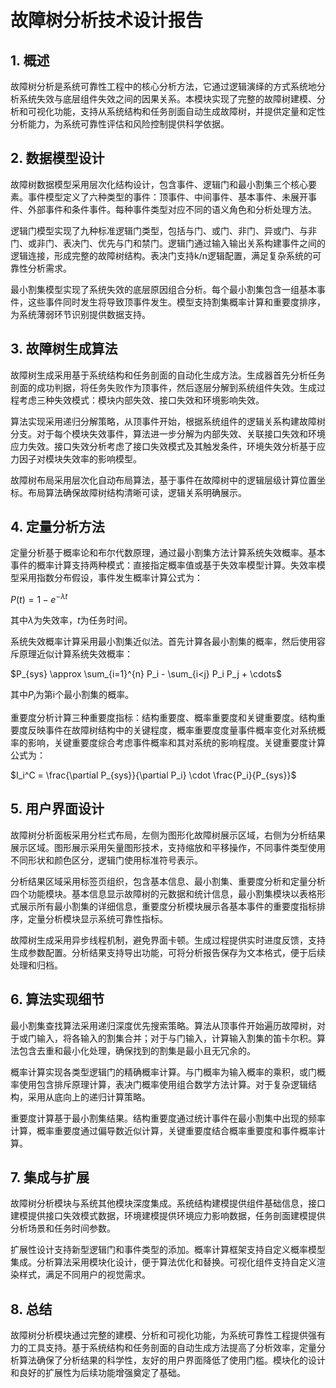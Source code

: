 # 故障树分析技术设计报告

## 1. 概述

故障树分析是系统可靠性工程中的核心分析方法，它通过逻辑演绎的方式系统地分析系统失效与底层组件失效之间的因果关系。本模块实现了完整的故障树建模、分析和可视化功能，支持从系统结构和任务剖面自动生成故障树，并提供定量和定性分析能力，为系统可靠性评估和风险控制提供科学依据。

## 2. 数据模型设计

故障树数据模型采用层次化结构设计，包含事件、逻辑门和最小割集三个核心要素。事件模型定义了六种类型的事件：顶事件、中间事件、基本事件、未展开事件、外部事件和条件事件。每种事件类型对应不同的语义角色和分析处理方法。

逻辑门模型实现了九种标准逻辑门类型，包括与门、或门、非门、异或门、与非门、或非门、表决门、优先与门和禁门。逻辑门通过输入输出关系构建事件之间的逻辑连接，形成完整的故障树结构。表决门支持k/n逻辑配置，满足复杂系统的可靠性分析需求。

最小割集模型实现了系统失效的底层原因组合分析。每个最小割集包含一组基本事件，这些事件同时发生将导致顶事件发生。模型支持割集概率计算和重要度排序，为系统薄弱环节识别提供数据支持。

## 3. 故障树生成算法

故障树生成采用基于系统结构和任务剖面的自动化生成方法。生成器首先分析任务剖面的成功判据，将任务失败作为顶事件，然后逐层分解到系统组件失效。生成过程考虑三种失效模式：模块内部失效、接口失效和环境影响失效。

算法实现采用递归分解策略，从顶事件开始，根据系统组件的逻辑关系构建故障树分支。对于每个模块失效事件，算法进一步分解为内部失效、关联接口失效和环境应力失效。接口失效分析考虑了接口失效模式及其触发条件，环境失效分析基于应力因子对模块失效率的影响模型。

故障树布局采用层次化自动布局算法，基于事件在故障树中的逻辑层级计算位置坐标。布局算法确保故障树结构清晰可读，逻辑关系明确展示。

## 4. 定量分析方法

定量分析基于概率论和布尔代数原理，通过最小割集方法计算系统失效概率。基本事件的概率计算支持两种模式：直接指定概率值或基于失效率模型计算。失效率模型采用指数分布假设，事件发生概率计算公式为：

$P(t) = 1 - e^{-\lambda t}$

其中$\lambda$为失效率，$t$为任务时间。

系统失效概率计算采用最小割集近似法。首先计算各最小割集的概率，然后使用容斥原理近似计算系统失效概率：

$P_{sys} \approx \sum_{i=1}^{n} P_i - \sum_{i<j} P_i P_j + \cdots$

其中$P_i$为第i个最小割集的概率。

重要度分析计算三种重要度指标：结构重要度、概率重要度和关键重要度。结构重要度反映事件在故障树结构中的关键程度，概率重要度度量事件概率变化对系统概率的影响，关键重要度综合考虑事件概率和其对系统的影响程度。关键重要度计算公式为：

$I_i^C = \frac{\partial P_{sys}}{\partial P_i} \cdot \frac{P_i}{P_{sys}}$

## 5. 用户界面设计

故障树分析面板采用分栏式布局，左侧为图形化故障树展示区域，右侧为分析结果展示区域。图形展示采用矢量图形技术，支持缩放和平移操作，不同事件类型使用不同形状和颜色区分，逻辑门使用标准符号表示。

分析结果区域采用标签页组织，包含基本信息、最小割集、重要度分析和定量分析四个功能模块。基本信息显示故障树的元数据和统计信息，最小割集模块以表格形式展示所有最小割集的详细信息，重要度分析模块展示各基本事件的重要度指标排序，定量分析模块显示系统可靠性指标。

故障树生成采用异步线程机制，避免界面卡顿。生成过程提供实时进度反馈，支持生成参数配置。分析结果支持导出功能，可将分析报告保存为文本格式，便于后续处理和归档。

## 6. 算法实现细节

最小割集查找算法采用递归深度优先搜索策略。算法从顶事件开始遍历故障树，对于或门输入，将各输入的割集合并；对于与门输入，计算输入割集的笛卡尔积。算法包含去重和最小化处理，确保找到的割集是最小且无冗余的。

概率计算实现各类型逻辑门的精确概率计算。与门概率为输入概率的乘积，或门概率使用包含排斥原理计算，表决门概率使用组合数学方法计算。对于复杂逻辑结构，采用从底向上的递归计算策略。

重要度计算基于最小割集结果。结构重要度通过统计事件在最小割集中出现的频率计算，概率重要度通过偏导数近似计算，关键重要度结合概率重要度和事件概率计算。

## 7. 集成与扩展

故障树分析模块与系统其他模块深度集成。系统结构建模提供组件基础信息，接口建模提供接口失效模式数据，环境建模提供环境应力影响数据，任务剖面建模提供分析场景和任务时间参数。

扩展性设计支持新型逻辑门和事件类型的添加。概率计算框架支持自定义概率模型集成。分析算法采用模块化设计，便于算法优化和替换。可视化组件支持自定义渲染样式，满足不同用户的视觉需求。

## 8. 总结

故障树分析模块通过完整的建模、分析和可视化功能，为系统可靠性工程提供强有力的工具支持。基于系统结构和任务剖面的自动生成方法提高了分析效率，定量分析算法确保了分析结果的科学性，友好的用户界面降低了使用门槛。模块化的设计和良好的扩展性为后续功能增强奠定了基础。

